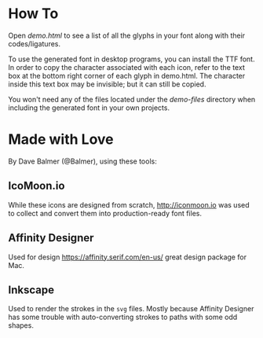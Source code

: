 # How To

Open *demo.html* to see a list of all the glyphs in your font along with their codes/ligatures.

To use the generated font in desktop programs, you can install the TTF font. In order to copy the character associated with each icon, refer to the text box at the bottom right corner of each glyph in demo.html. The character inside this text box may be invisible; but it can still be copied.

You won't need any of the files located under the *demo-files* directory when including the generated font in your own projects.

# Made with Love

By Dave Balmer (@Balmer), using these tools:

## IcoMoon.io

While these icons are designed from scratch, http://iconmoon.io was used to collect and
convert them into production-ready font files.

## Affinity Designer

Used for design https://affinity.serif.com/en-us/ great design package for Mac.

## Inkscape

Used to render the strokes in the `svg` files. Mostly because Affinity Designer has some
trouble with auto-converting strokes to paths with some odd shapes.


